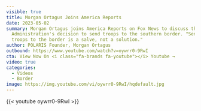 ```yaml
---
visible: true
title: Morgan Ortagus Joins America Reports
date: 2023-05-02
summary: Morgan Ortagus joins America Reports on Fox News to discuss the Biden
  Administration's decision to send troops to the southern border. "Sending
  troops to the border is a salve, not a solution."
author: POLARIS Founder, Morgan Ortagus
outbound: https://www.youtube.com/watch?v=oywrr0-9RwI
cta: View Now On <i class="fa-brands fa-youtube"></i> Youtube →
video: true
categories:
  - Videos
  - Border
image: https://img.youtube.com/vi/oywrr0-9RwI/hqdefault.jpg
---
```


{{< youtube oywrr0-9RwI >}}
